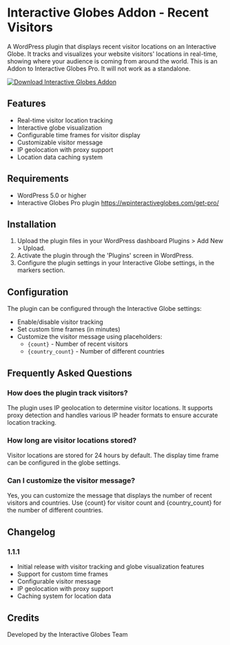 # Interactive Globes Addon - Recent Visitors

A WordPress plugin that displays recent visitor locations on an Interactive Globe. It tracks and visualizes your website visitors' locations in real-time, showing where your audience is coming from around the world. This is an Addon to Interactive Globes Pro. It will not work as a standalone.

[![Download Interactive Globes Addon](https://img.shields.io/badge/Download-Interactive%20Globes%20Recent%20Visitors%20Addon-blue?style=for-the-badge&logo=wordpress)](https://github.com/Interactive-Globes/recent-visitors/archive/refs/heads/main.zip)



## Features

- Real-time visitor location tracking
- Interactive globe visualization
- Configurable time frames for visitor display
- Customizable visitor message
- IP geolocation with proxy support
- Location data caching system

## Requirements

- WordPress 5.0 or higher
- Interactive Globes Pro plugin 
https://wpinteractiveglobes.com/get-pro/

## Installation

1. Upload the plugin files in your WordPress dashboard Plugins > Add New > Upload.
2. Activate the plugin through the 'Plugins' screen in WordPress.
3. Configure the plugin settings in your Interactive Globe settings, in the markers section.


## Configuration

The plugin can be configured through the Interactive Globe settings:

- Enable/disable visitor tracking
- Set custom time frames (in minutes)
- Customize the visitor message using placeholders:
  - `{count}` - Number of recent visitors
  - `{country_count}` - Number of different countries

## Frequently Asked Questions

### How does the plugin track visitors?
The plugin uses IP geolocation to determine visitor locations. It supports proxy detection and handles various IP header formats to ensure accurate location tracking.

### How long are visitor locations stored?
Visitor locations are stored for 24 hours by default. The display time frame can be configured in the globe settings.

### Can I customize the visitor message?
Yes, you can customize the message that displays the number of recent visitors and countries. Use {count} for visitor count and {country_count} for the number of different countries.

## Changelog

### 1.1.1
- Initial release with visitor tracking and globe visualization features
- Support for custom time frames
- Configurable visitor message
- IP geolocation with proxy support
- Caching system for location data

## Credits

Developed by the Interactive Globes Team
